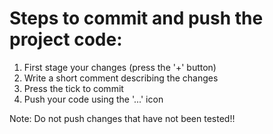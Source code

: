 # Steps to commit and push the project code:

1. First stage your changes (press the '+' button)
2. Write a short comment describing the changes
3. Press the tick to commit
4. Push your code using the '...' icon

Note: Do not push changes that have not been tested!!
